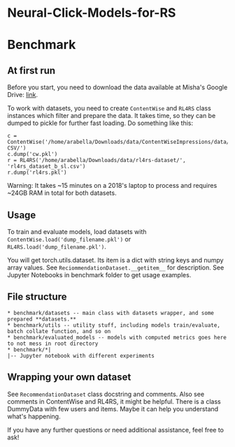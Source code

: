 # Neural-Click-Models-for-RS
 
# Benchmark
 
## At first run
 
Before you start, you need to download the data available at Misha's Google Drive: [link](https://drive.google.com/drive/folders/17mP753jtLIq4jERKxbQWKjAP994FPT66?usp=drive_link).
 
To work with datasets, you need to create `ContentWise` and `RL4RS` class instances which filter and prepare the data. It takes time, so they can be dumped to pickle for further fast loading. Do something like this:
```
c = ContentWise('/home/arabella/Downloads/data/ContentWiseImpressions/data/ContentWiseImpressions/CW10M-CSV/')
c.dump('cw.pkl')
r = RL4RS('/home/arabella/Downloads/data/rl4rs-dataset/', 'rl4rs_dataset_b_sl.csv')
r.dump('rl4rs.pkl')
```
Warning: It takes ~15 minutes on a 2018's laptop to process and requires ~24GB RAM in total for both datasets.
 
## Usage
To train and evaluate models, load datasets with `ContentWise.load('dump_filename.pkl')` or `RL4RS.load('dump_filename.pkl')`.
 
You will get torch.utils.dataset. Its item is a dict with string keys and numpy array values. See `ReciommendationDataset.__getitem__` for description. See Jupyter Notebooks in benchmark folder to get usage examples.
 
## File structure
```
* benchmark/datasets -- main class with datasets wrapper, and some prepared **datasets.** 
* benchmark/utils -- utility stuff, including models train/evaluate, batch collate function, and so on
* benchmark/evaluated_models -- models with computed metrics goes here to not mess in root directory
* benchmark/*|
|-- Jupyter notebook with different experiments
```

## Wrapping your own dataset
See `RecommendationDataset` class docstring and comments.
Also see comments in ContentWise and RL4RS, it might be helpful.
There is a class DummyData with few users and items. Maybe it can help you understand what's happening.

If you have any further questions or need additional assistance, feel free to ask!


